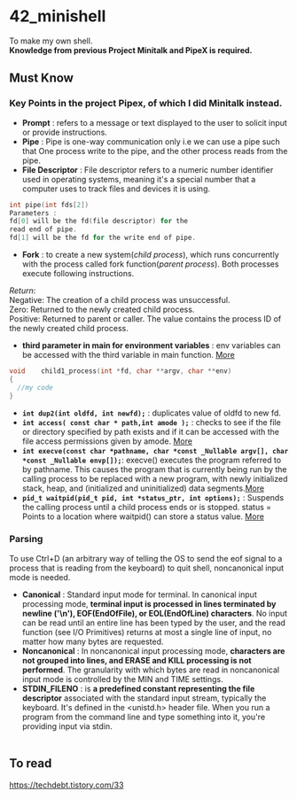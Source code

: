 # 42_minishell
 To make my own shell.<br/>
 **Knowledge from previous Project Minitalk and PipeX is required.** 
## Must Know
### Key Points in the project Pipex, of which I did Minitalk instead. 

* **Prompt** : refers to a message or text displayed to the user to solicit input or provide instructions.
* **Pipe** : Pipe is one-way communication only i.e we can use a pipe such that One process write to the pipe, and the other process reads from the pipe.
* **File Descriptor** : File descriptor refers to a numeric number identifier used in operating systems, meaning it's a special number that a computer uses to track files and devices it is using.

```c
int pipe(int fds[2])
Parameters :
fd[0] will be the fd(file descriptor) for the 
read end of pipe.
fd[1] will be the fd for the write end of pipe.
```

* **Fork** : to create a new system(*child process*), which runs concurrently with the process called fork function(*parent process*). Both processes execute following instructions.

*Return*:<br/>
Negative: The creation of a child process was unsuccessful.<br/>
Zero: Returned to the newly created child process.<br/>
Positive: Returned to parent or caller. The value contains the process ID of the newly created child process.<br/>

* **third parameter in main for environment variables** : env variables can be accessed with the third variable in main function. [More](https://stackoverflow.com/questions/10321435/is-char-envp-as-a-third-argument-to-main-portable)
```c
void	child1_process(int *fd, char **argv, char **env)
{
  //my code
}
```
* **`int dup2(int oldfd, int newfd);`** : duplicates value of oldfd to new fd.
* **`int access( const char * path,int amode );`** : checks to see if the file or directory specified by path exists and if it can be accessed with the file access permissions given by amode. [More](https://www.qnx.com/developers/docs/7.1/#com.qnx.doc.neutrino.lib_ref/topic/a/access.html)
* **`int execve(const char *pathname, char *const _Nullable argv[], char *const _Nullable envp[]);`**: execve() executes the program referred to by pathname.  This causes the program that is currently being run by the calling process to be replaced with a new program, with newly initialized stack, heap, and (initialized and uninitialized) data segments.[More](https://man7.org/linux/man-pages/man2/execve.2.html)
* **`pid_t waitpid(pid_t pid, int *status_ptr, int options);`** : Suspends the calling process until a child process ends or is stopped. status = Points to a location where waitpid() can store a status value. [More](https://www.ibm.com/docs/en/zvm/7.3?topic=descriptions-waitpid-wait-specific-child-process-end)

### Parsing
To use Ctrl+D (an arbitrary way of telling the OS to send the eof signal to a process that is reading from the keyboard) to quit shell, noncanonical input mode is needed.
* **Canonical** :
  Standard input mode for terminal. In canonical input processing mode, **terminal input is processed in lines terminated by newline ('\n'), EOF(EndOfFile), or EOL(EndOfLine) characters**. No input can be read until an entire line has been typed by the user, and the read function (see I/O Primitives) returns at most a single line of input, no matter how many bytes are requested.
* **Noncanonical** : In noncanonical input processing mode, **characters are not grouped into lines, and ERASE and KILL processing is not performed**. The granularity with which bytes are read in noncanonical input mode is controlled by the MIN and TIME settings.
* **STDIN_FILENO** : is **a predefined constant representing the file descriptor** associated with the standard input stream, typically the keyboard. It's defined in the <unistd.h> header file. When you run a program from the command line and type something into it, you're providing input via stdin.
<br/><br/>
## To read
https://techdebt.tistory.com/33
